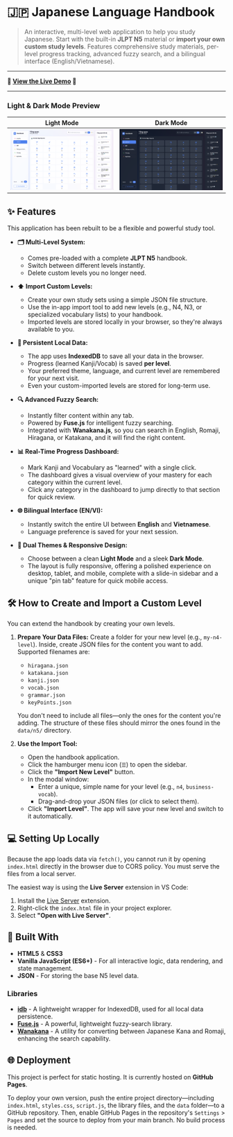 # 🇯🇵 Japanese Language Handbook

> An interactive, multi-level web application to help you study Japanese. Start with the built-in **JLPT N5** material or **import your own custom study levels**. Features comprehensive study materials, per-level progress tracking, advanced fuzzy search, and a bilingual interface (English/Vietnamese).

-----

**🚀 [View the Live Demo](https://ghuyphan.github.io/n5-handbook/) 🚀**

-----

### Light & Dark Mode Preview

| Light Mode | Dark Mode |
| :---: | :---: |
| ![App Screenshot Light](./AppDemo-Light.png) | ![App Screenshot Dark](./AppDemo-Dark.png) |

## ✨ Features

This application has been rebuilt to be a flexible and powerful study tool.

* **🗂️ Multi-Level System:**
    * Comes pre-loaded with a complete **JLPT N5** handbook.
    * Switch between different levels instantly.
    * Delete custom levels you no longer need.

* **⬆️ Import Custom Levels:**
    * Create your own study sets using a simple JSON file structure.
    * Use the in-app import tool to add new levels (e.g., N4, N3, or specialized vocabulary lists) to your handbook.
    * Imported levels are stored locally in your browser, so they're always available to you.

* **💾 Persistent Local Data:**
    * The app uses **IndexedDB** to save all your data in the browser.
    * Progress (learned Kanji/Vocab) is saved **per level**.
    * Your preferred theme, language, and current level are remembered for your next visit.
    * Even your custom-imported levels are stored for long-term use.

* **🔍 Advanced Fuzzy Search:**
    * Instantly filter content within any tab.
    * Powered by **Fuse.js** for intelligent fuzzy searching.
    * Integrated with **Wanakana.js**, so you can search in English, Romaji, Hiragana, or Katakana, and it will find the right content.

* **📊 Real-Time Progress Dashboard:**
    * Mark Kanji and Vocabulary as "learned" with a single click.
    * The dashboard gives a visual overview of your mastery for each category within the current level.
    * Click any category in the dashboard to jump directly to that section for quick review.

* **🌐 Bilingual Interface (EN/VI):**
    * Instantly switch the entire UI between **English** and **Vietnamese**.
    * Language preference is saved for your next session.

* **🎨 Dual Themes & Responsive Design:**
    * Choose between a clean **Light Mode** and a sleek **Dark Mode**.
    * The layout is fully responsive, offering a polished experience on desktop, tablet, and mobile, complete with a slide-in sidebar and a unique "pin tab" feature for quick mobile access.

## 🛠️ How to Create and Import a Custom Level

You can extend the handbook by creating your own levels.

1.  **Prepare Your Data Files:**
    Create a folder for your new level (e.g., `my-n4-level`). Inside, create JSON files for the content you want to add. Supported filenames are:
    * `hiragana.json`
    * `katakana.json`
    * `kanji.json`
    * `vocab.json`
    * `grammar.json`
    * `keyPoints.json`

    You don't need to include all files—only the ones for the content you're adding. The structure of these files should mirror the ones found in the `data/n5/` directory.

2.  **Use the Import Tool:**
    * Open the handbook application.
    * Click the hamburger menu icon (`☰`) to open the sidebar.
    * Click the **"Import New Level"** button.
    * In the modal window:
        * Enter a unique, simple name for your level (e.g., `n4`, `business-vocab`).
        * Drag-and-drop your JSON files (or click to select them).
    * Click **"Import Level"**. The app will save your new level and switch to it automatically.

## 💻 Setting Up Locally

Because the app loads data via `fetch()`, you cannot run it by opening `index.html` directly in the browser due to CORS policy. You must serve the files from a local server.

The easiest way is using the **Live Server** extension in VS Code:
1.  Install the [Live Server](https://marketplace.visualstudio.com/items?itemName=ritwickdey.LiveServer) extension.
2.  Right-click the `index.html` file in your project explorer.
3.  Select **"Open with Live Server"**.

## 🔧 Built With

* **HTML5** & **CSS3**
* **Vanilla JavaScript (ES6+)** - For all interactive logic, data rendering, and state management.
* **JSON** - For storing the base N5 level data.

### Libraries

* [**idb**](https://github.com/jakearchibald/idb) - A lightweight wrapper for IndexedDB, used for all local data persistence.
* [**Fuse.js**](https://fusejs.io/) - A powerful, lightweight fuzzy-search library.
* [**Wanakana**](https://wanakana.com/) - A utility for converting between Japanese Kana and Romaji, enhancing the search capability.

## 🌐 Deployment

This project is perfect for static hosting. It is currently hosted on **GitHub Pages**.

To deploy your own version, push the entire project directory—including `index.html`, `styles.css`, `script.js`, the library files, and the `data` folder—to a GitHub repository. Then, enable GitHub Pages in the repository's `Settings` > `Pages` and set the source to deploy from your main branch. No build process is needed.